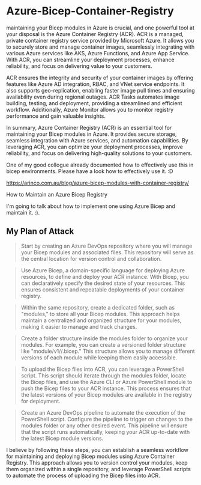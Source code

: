 # Azure-Bicep-Container-Registry

maintaining your Bicep modules in Azure is crucial, and one powerful tool at your disposal is the Azure Container Registry (ACR). ACR is a managed, private container registry service provided by Microsoft Azure. It allows you to securely store and manage container images, seamlessly integrating with various Azure services like AKS, Azure Functions, and Azure App Service. With ACR, you can streamline your deployment processes, enhance reliability, and focus on delivering value to your customers.

ACR ensures the integrity and security of your container images by offering features like Azure AD integration, RBAC, and VNet service endpoints. It also supports geo-replication, enabling faster image pull times and ensuring availability even during regional outages. ACR Tasks automates image building, testing, and deployment, providing a streamlined and efficient workflow. Additionally, Azure Monitor allows you to monitor registry performance and gain valuable insights.

In summary, Azure Container Registry (ACR) is an essential tool for maintaining your Bicep modules in Azure. It provides secure storage, seamless integration with Azure services, and automation capabilities. By leveraging ACR, you can optimize your deployment processes, improve reliability, and focus on delivering high-quality solutions to your customers.

One of my good collogue already documented how to effectively use this in bicep environments. Please have a look how to effectively use it. :D

https://arinco.com.au/blog/azure-bicep-modules-with-container-registry/

How to Maintain an Azure Bicep Registry

I'm going to talk about how to implement one using Azure Bicep and maintain it. :).

## My Plan of Attack

> Start by creating an Azure DevOps repository where you will manage your Bicep modules and associated files. This repository will serve as the central location for version control and collaboration.

> Use Azure Bicep, a domain-specific language for deploying Azure resources, to define and deploy your ACR instance. With Bicep, you can declaratively specify the desired state of your resources. This ensures consistent and repeatable deployments of your container registry.

> Within the same repository, create a dedicated folder, such as "modules," to store all your Bicep modules. This approach helps maintain a centralized and organized structure for your modules, making it easier to manage and track changes.

> Create a folder structure inside the modules folder to organize your modules. For example, you can create a versioned folder structure like "module/v1/<module>/<module>.bicep." This structure allows you to manage different versions of each module while keeping them easily accessible.

> To upload the Bicep files into ACR, you can leverage a PowerShell script. This script should iterate through the modules folder, locate the Bicep files, and use the Azure CLI or Azure PowerShell module to push the Bicep files to your ACR instance. This process ensures that the latest versions of your Bicep modules are available in the registry for deployment.

> Create an Azure DevOps pipeline to automate the execution of the PowerShell script. Configure the pipeline to trigger on changes to the modules folder or any other desired event. This pipeline will ensure that the script runs automatically, keeping your ACR up-to-date with the latest Bicep module versions.

I believe by following these steps, you can establish a seamless workflow for maintaining and deploying Bicep modules using Azure Container Registry. This approach allows you to version control your modules, keep them organized within a single repository, and leverage PowerShell scripts to automate the process of uploading the Bicep files into ACR.